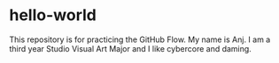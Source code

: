 # hello-world
This repository is for practicing the GitHub Flow.
My name is Anj. I am a third year Studio Visual Art Major and I like cybercore and daming.
